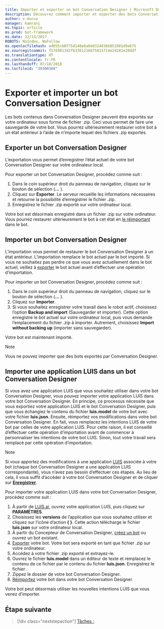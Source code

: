 ```yaml
---
title: Importer et exporter un bot Conversation Designer | Microsoft Docs
description: Découvrez comment importer et exporter des bots Conversation Designer.
author: v-ducvo
manager: kamrani
ms.topic: article
ms.prod: bot-framework
ms.date: 12/13/2017
ROBOTS: NoIndex, NoFollow
ms.openlocfilehash: ed055cb0f75d148e6a0dd3248366851901d9a675
ms.sourcegitcommit: f576981342fb3361216675815714e24281e20ddf
ms.translationtype: HT
ms.contentlocale: fr-FR
ms.lasthandoff: 07/18/2018
ms.locfileid: "39300360"
---
```

# <a name="export-and-import-a-conversation-designer-bot"></a>Exporter et importer un bot Conversation Designer

Les bots contenus dans Conversation Designer peuvent être exportés sur votre ordinateur sous forme de fichier .zip. Ceci vous permet de faire une sauvegarde de votre bot. Vous pourrez ultérieurement restaurer votre bot à un état antérieur à l’aide de n’importe lequel des fichiers .zip exportés. 

## <a name="export-a-conversation-designer-bot"></a>Exporter un bot Conversation Designer

L’exportation vous permet d’enregistrer l’état actuel de votre bot Conversation Designer sur votre ordinateur local. 

Pour exporter un bot Conversation Designer, procédez comme suit :
1. Dans le coin supérieur droit du panneau de navigation, cliquez sur le bouton de sélection (**...** ).
2. Cliquez sur **Exporter**. Le serveur recueille les informations nécessaires et retourne la possibilité d’enregistrer le fichier .zip.
3. Enregistrez le fichier .zip exporté sur votre ordinateur local.

Votre bot est désormais enregistré dans un fichier .zip sur votre ordinateur. Vous pourrez restaurer ultérieurement le bot à cet état en [le réimportant](#import-a-conversation-designer-bot) dans le bot.

## <a name="import-a-conversation-designer-bot"></a>Importer un bot Conversation Designer

L’importation vous permet de restaurer le bot Conversation Designer à un état antérieur. L’importation remplace le bot actuel par le bot importé. Si vous ne souhaitez pas perdre ce que vous avez actuellement dans le bot actuel, veillez à [exporter](#export-a-conversation-designer-bot) le bot actuel avant d’effectuer une opération d’importation.

Pour importer un bot Conversation Designer, procédez comme suit :
1. Dans le coin supérieur droit du panneau de navigation, cliquez sur le bouton de sélection (**...** ).
2. Cliquez sur **Importer**. 
3. Si vous souhaitez enregistrer votre travail dans le robot actif, choisissez l’option **Backup and import** (Sauvegarder et importer). Cette option enregistre le bot actuel sur votre ordinateur local, puis vous demande l’emplacement du fichier .zip à importer. Autrement, choisissez **Import without backing up** (importer sans sauvegarder).

Votre bot est maintenant importé.

> [!NOTE]
> Vous ne pouvez importer que des bots exportés par Conversation Designer.

## <a name="import-a-luis-app-into-a-conversation-designer-bot"></a>Importer une application LUIS dans un bot Conversation Designer

Si vous avez une application LUIS que vous souhaitez utiliser dans votre bot Conversation Designer, vous pouvez importer votre application LUIS dans votre bot Conversation Designer. En principe, ce processus nécessite que vous exportiez votre application LUIS et le bot Conversation Designer, puis que vous échangiez le contenu du fichier **luis.model** de votre bot avec votre fichier **luis.json**. Ensuite, réimportez vos modifications dans votre bot Conversation Designer. En fait, vous remplacez les intentions LUIS de votre bot par celles de votre application LUIS. Pour cette raison, il est conseillé d’effectuer cette opération d’importation avant de commencer à personnaliser les intentions de votre bot LUIS. Sinon, tout votre travail sera remplacé par cette opération d’importation.

> [!NOTE]
> Si vous apportez des modifications à une application [LUIS](https://luis.ai) associée à votre bot (chaque bot Conversation Designer a une application LUIS correspondante), vous n’avez pas besoin d’effectuer ces étapes. Au lieu de cela, il vous suffit d’accéder à votre bot Conversation Designer et de cliquer sur [**Enregistrer**](conversation-designer-save-bot.md).

Pour importer votre application LUIS dans votre bot Conversation Designer, procédez comme suit :

1. À partir de [LUIS.ai](https://luis.ai), ouvrez votre application LUIS, puis cliquez sur **PARAMÈTRES**.
2. Choisissez les **versions** de l’application que vous souhaitez utiliser et cliquez sur l’icône d’action **{ }**. Cette action télécharge le fichier **luis.json** sur votre ordinateur local. 
3. À partir du Concepteur de Conversation Designer, [créez un bot](conversation-designer-create-bot.md#create-a-conversation-designer-bot) ou ouvrez un bot existant.
4. [Exporter](#export-a-conversation-designer-bot) votre bot. Votre bot sera exporté en tant que fichier .zip sur votre ordinateur.
5. Accédez à votre fichier .zip exporté et extrayez-le.
6. Ouvrez le fichier **luis.model** dans un éditeur de texte et remplacez le contenu de ce fichier par le contenu du fichier **luis.json**. Enregistrez le fichier .
7. Zippez le dossier de votre bot Conversation Designer.
8. [Réimportez](#import-a-conversation-designer-bot) votre bot dans votre bot Conversation Designer.

Votre bot peut désormais utiliser les nouvelles intentions LUIS que vous venez d’importer.

## <a name="next-step"></a>Étape suivante
> [!div class="nextstepaction"]
> [Tâches :](conversation-designer-tasks.md)
